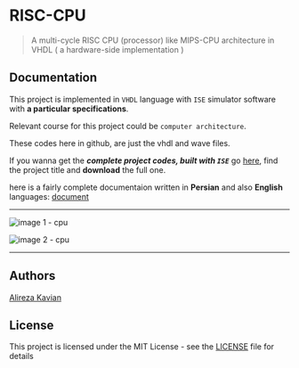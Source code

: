 # RISC-CPU
> A multi-cycle RISC CPU (processor) like MIPS-CPU architecture in VHDL ( a hardware-side implementation )

## Documentation
This project is implemented in `VHDL` language with `ISE` simulator software with **a particular specifications**.

Relevant course for this project could be `computer architecture`.

These codes here in github, are just the vhdl and wave files.

If you wanna get the ***complete project codes, built with `ISE`*** go [here](https://alirezakay.github.io/showcase/y2/risc-cpu-simulation), find the project title and **download** the full one.

here is a fairly complete documentaion written in **Persian** and also **English** languages: [document](./MyCPU.pdf)

<hr />

![image 1 - cpu](https://alirezakay.github.io/showcase/y2/img/CPU2.png)

![image 2 - cpu](https://alirezakay.github.io/showcase/y2/img/CPU3.png)

<hr />

## Authors

[Alireza Kavian](https://alireza-kavian.github.io)

## License

This project is licensed under the MIT License - see the [LICENSE](./LICENSE) file for details

